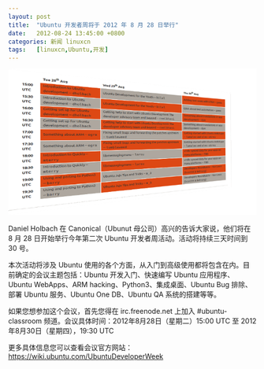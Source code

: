 ```yaml
---
layout: post
title:	"Ubuntu 开发者周将于 2012 年 8 月 28 日举行"
date:	2012-08-24 13:45:00 +0800 
categories:	新闻 linuxcn 
tags:	[linuxcn,Ubuntu,开发]
---
```



![](/Asserts/Images/album/201208/24/0902584hhjetegkt41lr49.png)


Daniel Holbach 在 Canonical（Ubunut 母公司）高兴的告诉大家说，他们将在 8 月 28 日开始举行今年第二次 Ubuntu 开发者周活动。活动将持续三天时间到 30 号。


本次活动将涉及 Ubuntu 使用的各个方面，从入门到高级使用都将包含在内。目前确定的会议主题包括：Ubuntu 开发入门、快速编写 Ubuntu 应用程序、Ubuntu WebApps、ARM hacking、Python3、集成桌面、Ubuntu Bug 排除、部署 Ubuntu 服务、Ubuntu One DB、Ubuntu QA 系统的搭建等等。


如果您想参加这个会议，首先您得在 irc.freenode.net 上加入 #ubuntu-classroom 频道。会议具体时间：2012年8月28日（星期二）15:00 UTC 至 2012年8月30日（星期四），19:30 UTC


更多具体信息您可以查看会议官方网站：<https://wiki.ubuntu.com/UbuntuDeveloperWeek>
